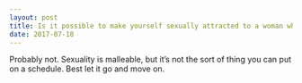 ```yaml
---
layout: post
title: Is it possible to make yourself sexually attracted to a woman when its not happening initially, or should I forget it and move on?
date: 2017-07-18
---
```


<p>Probably not. Sexuality is malleable, but it’s not the sort of thing you can put on a schedule. Best let it go and move on.</p>
